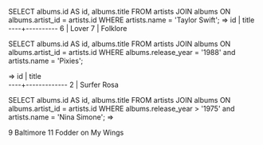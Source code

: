 SELECT albums.id AS id,
       albums.title
  FROM artists
    JOIN albums
    ON albums.artist_id = artists.id
	WHERE artists.name = 'Taylor Swift';
=>
id |  title   
----+----------
  6 | Lover
  7 | Folklore

  SELECT albums.id AS id,
       albums.title
  FROM artists
    JOIN albums
    ON albums.artist_id = artists.id
	WHERE albums.release_year = '1988' and artists.name = 'Pixies';

  =>
   id |    title    
----+-------------
  2 | Surfer Rosa

  SELECT albums.id AS id,
       albums.title
  FROM artists
    JOIN albums
    ON albums.artist_id = artists.id
	WHERE albums.release_year > '1975' and artists.name = 'Nina Simone';
  =>
  
  9	Baltimore
  11	Fodder on My Wings
